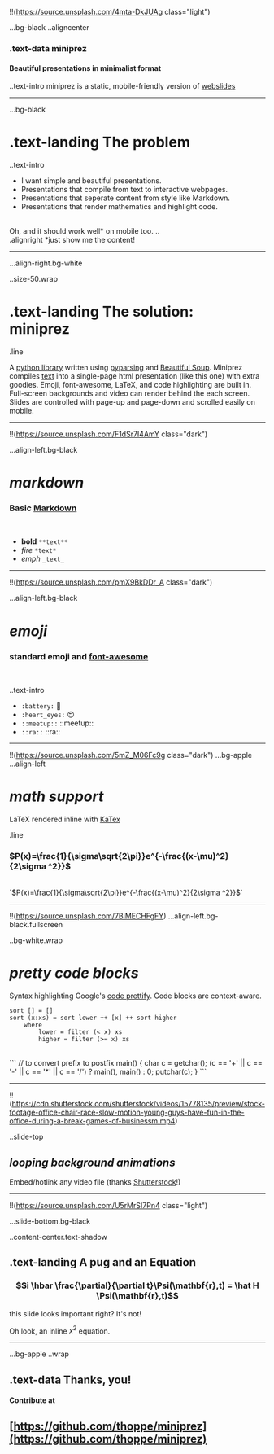 !!(https://source.unsplash.com/4mta-DkJUAg class="light")

...bg-black
..aligncenter

### .text-data **miniprez** 
#### Beautiful presentations in minimalist format

..text-intro miniprez is a static, mobile-friendly version of [webslides](https://github.com/jlantunez/webslides)

-----
...bg-black 

# .text-landing The problem

..text-intro
+ I want simple and beautiful presentations.
+ Presentations that compile from text to interactive webpages.
+ Presentations that seperate content from style like Markdown. 
+ Presentations that render mathematics and highlight code.

<br>
Oh, and it should work well* on mobile too.
..

<footer>
.alignright *just show me the content!
</footer>

--------
...align-right.bg-white 

..size-50.wrap

# .text-landing The solution: <br> miniprez

.line

A [python library](https://github.com/thoppe/miniprez) written using
[pyparsing](http://pyparsing.wikispaces.com/) and
[Beautiful Soup](https://www.crummy.com/software/BeautifulSoup/bs4/doc/).
Miniprez compiles [text](tutorial.md) into a single-page html presentation
 (like this one) with extra goodies. Emoji, font-awesome, LaTeX, and code
 highlighting are built in. Full-screen backgrounds and video can render behind
 the each screen. Slides are controlled with page-up and page-down and scrolled
easily on mobile.

--------
!!(https://source.unsplash.com/F1dSr7I4AmY class="dark")

...align-left.bg-black

# _markdown_
### Basic [Markdown](https://daringfireball.net/projects/markdown/syntax)
<br>

+ **bold** `**text**`
+ *fire* `*text*`
+ _emph_ `_text_`

-----
!!(https://source.unsplash.com/pmX9BkDDr_A class="dark")

...align-left.bg-black

# _emoji_
### standard emoji and [font-awesome](http://fontawesome.io/)
<br>

..text-intro
+ `:battery:` :battery:
+ `:heart_eyes:` :heart_eyes:
+ `::meetup::` ::meetup::
+ `::ra::` ::ra:: 

-----
!!(https://source.unsplash.com/5mZ_M06Fc9g class="dark")
...bg-apple ...align-left

# _math support_
LaTeX rendered inline with [KaTex](https://github.com/Khan/KaTeX)  

.line

### $P(x)=\frac{1}{\sigma\sqrt{2\pi}}e^{-\frac{(x-\mu)^2}{2\sigma ^2}}$
<br>
`$P(x)=\frac{1}{\sigma\sqrt{2\pi}}e^{-\frac{(x-\mu)^2}{2\sigma ^2}}$`

-----
!!(https://source.unsplash.com/7BiMECHFgFY)
...align-left.bg-black.fullscreen

..bg-white.wrap
# _pretty code blocks_
Syntax highlighting Google's [code prettify](https://github.com/google/code-prettify). Code blocks are context-aware.

```
sort [] = []
sort (x:xs) = sort lower ++ [x] ++ sort higher
    where
        lower = filter (< x) xs
        higher = filter (>= x) xs
```
<br>
```
// to convert prefix to postfix
main() {
  char c = getchar();
  (c == '+' || c == '-' || c == '*' || c == '/') ? main(), main() : 0;
  putchar(c);
} 
```

------
!!(https://cdn.shutterstock.com/shutterstock/videos/15778135/preview/stock-footage-office-chair-race-slow-motion-young-guys-have-fun-in-the-office-during-a-break-games-of-businessm.mp4)

..slide-top
## _looping background animations_
Embed/hotlink any video file (thanks [Shutterstock](https://www.shutterstock.com/)!)

-----

!!(https://source.unsplash.com/U5rMrSI7Pn4 class="light")

...slide-bottom.bg-black

..content-center.text-shadow
## .text-landing **A pug and an Equation**
### $$i \hbar \frac{\partial}{\partial t}\Psi(\mathbf{r},t) = \hat H \Psi(\mathbf{r},t)$$
  
this slide looks important right? It's not!

Oh look, an inline $x^2$ equation.

------

...bg-apple
..wrap

## .text-data Thanks, you!
#### Contribute at
## [https://github.com/thoppe/miniprez](https://github.com/thoppe/miniprez)

